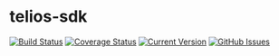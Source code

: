 # telios-sdk

[![Build Status](https://travis-ci.org/Telios-org/telios-sdk.svg?branch=master)](https://travis-ci.org/Telios-org/telios-sdk)
[![Coverage Status](https://coveralls.io/repos/github/Telios-org/telios-sdk/badge.svg?branch=master)](https://coveralls.io/github/Telios-org/telios-sdk?branch=master)
[![Current Version](https://img.shields.io/badge/version-0.0.2-green.svg)](https://github.com/Telios-org/telios-sdk)
[![GitHub Issues](https://img.shields.io/github/issues/Telios-org/telios-sdk/open)](https://github.com/Telios-org/telios-sdk/issues)